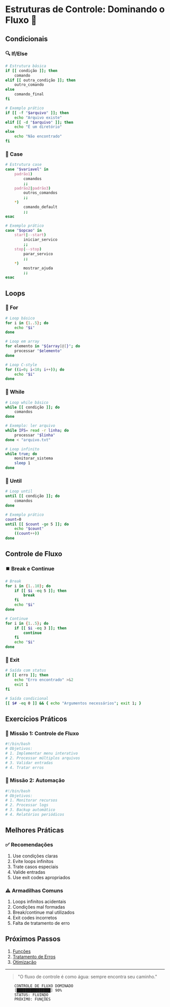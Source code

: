 # Estruturas de Controle: Dominando o Fluxo 🔄

## Condicionais

### 🔍 If/Else
```bash
# Estrutura básica
if [[ condição ]]; then
    comando
elif [[ outra_condição ]]; then
    outro_comando
else
    comando_final
fi

# Exemplo prático
if [[ -f "$arquivo" ]]; then
    echo "Arquivo existe"
elif [[ -d "$arquivo" ]]; then
    echo "É um diretório"
else
    echo "Não encontrado"
fi
```

### 🔀 Case
```bash
# Estrutura case
case "$variavel" in
    padrão1)
        comandos
        ;;
    padrão2|padrão3)
        outros_comandos
        ;;
    *)
        comando_default
        ;;
esac

# Exemplo prático
case "$opcao" in
    start|--start)
        iniciar_servico
        ;;
    stop|--stop)
        parar_servico
        ;;
    *)
        mostrar_ajuda
        ;;
esac
```

## Loops

### 🔁 For
```bash
# Loop básico
for i in {1..5}; do
    echo "$i"
done

# Loop em array
for elemento in "${array[@]}"; do
    processar "$elemento"
done

# Loop C-style
for ((i=0; i<10; i++)); do
    echo "$i"
done
```

### 🔄 While
```bash
# Loop while básico
while [[ condição ]]; do
    comandos
done

# Exemplo: ler arquivo
while IFS= read -r linha; do
    processar "$linha"
done < "arquivo.txt"

# Loop infinito
while true; do
    monitorar_sistema
    sleep 1
done
```

### 🔁 Until
```bash
# Loop until
until [[ condição ]]; do
    comandos
done

# Exemplo prático
count=0
until [[ $count -ge 5 ]]; do
    echo "$count"
    ((count++))
done
```

## Controle de Fluxo

### ⏹️ Break e Continue
```bash
# Break
for i in {1..10}; do
    if [[ $i -eq 5 ]]; then
        break
    fi
    echo "$i"
done

# Continue
for i in {1..5}; do
    if [[ $i -eq 3 ]]; then
        continue
    fi
    echo "$i"
done
```

### 🚪 Exit
```bash
# Saída com status
if [[ erro ]]; then
    echo "Erro encontrado" >&2
    exit 1
fi

# Saída condicional
[[ $# -eq 0 ]] && { echo "Argumentos necessários"; exit 1; }
```

## Exercícios Práticos

### 🎯 Missão 1: Controle de Fluxo
```bash
#!/bin/bash
# Objetivos:
# 1. Implementar menu interativo
# 2. Processar múltiplos arquivos
# 3. Validar entradas
# 4. Tratar erros
```

### 🎯 Missão 2: Automação
```bash
#!/bin/bash
# Objetivos:
# 1. Monitorar recursos
# 2. Processar logs
# 3. Backup automático
# 4. Relatórios periódicos
```

## Melhores Práticas

### ✅ Recomendações
1. Use condições claras
2. Evite loops infinitos
3. Trate casos especiais
4. Valide entradas
5. Use exit codes apropriados

### ⚠️ Armadilhas Comuns
1. Loops infinitos acidentais
2. Condições mal formadas
3. Break/continue mal utilizados
4. Exit codes incorretos
5. Falta de tratamento de erro

## Próximos Passos

1. [Funções](functions.md)
2. [Tratamento de Erros](error-handling.md)
3. [Otimização](optimization.md)

---

> "O fluxo de controle é como água: sempre encontra seu caminho."

```ascii
    CONTROLE DE FLUXO DOMINADO
    [███████████████] 90%
    STATUS: FLUINDO
    PRÓXIMO: FUNÇÕES
```